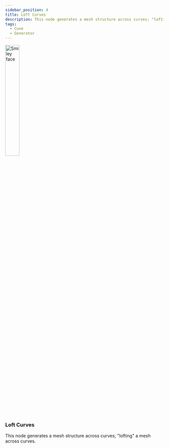 ```yaml
---
sidebar_position: 4
title: Loft Curves
description: This node generates a mesh structure across curves; "lofting" a mesh grid across curves.
tags:
  - Cuve
  - Generator
---
```

<!-- Node Image -->
<div>
<img  width="30%" src="/img/docs/loft_curves.png" alt="Smiley face" className="floatme"/>

 ### Loft Curves  
This node generates a mesh structure across curves; "lofting" a mesh across curves.
  
<!-- Blank Space after imge+description -->
<img  width="100%" height="0%" src="/img/blank.png" alt="blank"/>  
</div>

